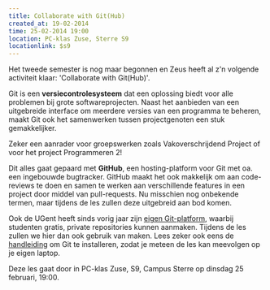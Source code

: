 ```yaml
---
title: Collaborate with Git(Hub)
created_at: 19-02-2014
time: 25-02-2014 19:00
location: PC-klas Zuse, Sterre S9
locationlink: $s9
---
```


Het tweede semester is nog maar begonnen en Zeus heeft al z'n volgende activiteit klaar: 'Collaborate with Git(Hub)'.

Git is een **versiecontrolesysteem** dat een oplossing biedt voor alle problemen bij grote softwareprojecten. Naast het aanbieden van een uitgebreide interface om meerdere versies van een programma te beheren, maakt Git ook het samenwerken tussen projectgenoten een stuk gemakkelijker.

Zeker een aanrader voor groepswerken zoals Vakoverschrijdend Project of voor het project Programmeren 2!

Dit alles gaat gepaard met **GitHub**, een hosting-platform voor Git met oa. een ingebouwde bugtracker. GitHub maakt het ook makkelijk om aan code-reviews te doen en samen te werken aan verschillende features in een project door middel van pull-requests. Nu misschien nog onbekende termen, maar tijdens de les zullen deze uitgebreid aan bod komen.

Ook de UGent heeft sinds vorig jaar zijn [eigen Git-platform](https://github.ugent.be), waarbij studenten gratis, private repositories kunnen aanmaken. Tijdens de les zullen we hier dan ook gebruik van maken. Lees zeker ook eens de [handleiding](https://help.github.com/) om Git te installeren, zodat je meteen de les kan meevolgen op je eigen laptop.

Deze les gaat door in PC-klas Zuse, S9, Campus Sterre op dinsdag 25 februari, 19:00.
